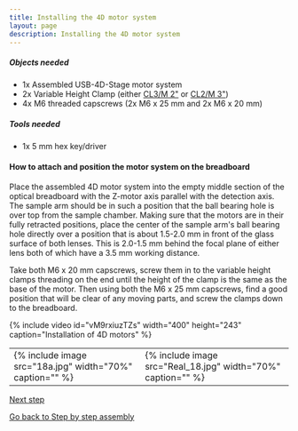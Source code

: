 ```yaml
---
title: Installing the 4D motor system
layout: page
description: Installing the 4D motor system
---
```

##### Objects needed

  - 1x Assembled USB-4D-Stage motor system
  - 2x Variable Height Clamp (either [CL3/M 2"](https://www.thorlabs.de/thorProduct.cfm?partNumber=CL3/M) or [CL2/M 3"](https://www.thorlabs.de/thorProduct.cfm?partNumber=CL2/M))
  - 4x M6 threaded capscrews (2x M6 x 25 mm and 2x M6 x 20 mm)

##### Tools needed

  - 1x 5 mm hex key/driver

#### How to attach and position the motor system on the breadboard

Place the assembled 4D motor system into the empty middle section of the optical breadboard with the Z-motor axis parallel with the detection axis. The sample arm should be in such a position that the ball bearing hole is over top from the sample chamber. Making sure that the motors are in their fully retracted positions, place the center of the sample arm's ball bearing hole directly over a position that is about 1.5-2.0 mm in front of the glass surface of both lenses. This is 2.0-1.5 mm behind the focal plane of either lens both of which have a 3.5 mm working distance.

Take both M6 x 20 mm capscrews, screw them in to the variable height clamps threading on the end until the height of the clamp is the same as the base of the motor. Then using both the M6 x 25 mm capscrews, find a good position that will be clear of any moving parts, and screw the clamps down to the breadboard.

{% include video id="vM9rxiuzTZs" width="400" height="243" caption="Installation of 4D motors" %}

<table>
<tr>
<td>{% include image src="18a.jpg" width="70%" caption="" %}</td>
<td>{% include image src="Real_18.jpg" width="70%" caption="" %}</td>
</tr>
</table>

[Next step](Install_cables_and_connect_computer)

[Go back to Step by step assembly](Step_by_step_assembly)
